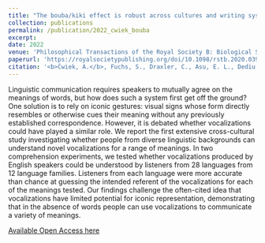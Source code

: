 ```yaml
---
title: "The bouba/kiki effect is robust across cultures and writing systems"
collection: publications
permalink: /publication/2022_cwiek_bouba
excerpt:
date: 2022
venue: 'Philosophical Transactions of the Royal Society B: Biological Sciences'
paperurl: 'https://royalsocietypublishing.org/doi/10.1098/rstb.2020.0390'
citation: '<b>Ćwiek, A.</b>, Fuchs, S., Draxler, C., Asu, E. L., Dediu, D., Hiovain, K., Kawahara, S., Koutalidis, S., Krifka, M., Lippus, P., Lupyan, G., Oh, G. E., Paul, J., Petrone, C., Ridouane, R., Reiter, S., Schümchen, N., Szalontai, Á., Ünal-Logacev, Ö., … Winter, B. (2022). The bouba/kiki effect is robust across cultures and writing systems. <i>Philosophical Transactions of the Royal Society B: Biological Sciences</i>, 377(1841), 20200390. '
---
```


Linguistic communication requires speakers to mutually agree on the meanings of words, but how does such a system first get off the ground? One solution is to rely on iconic gestures: visual signs whose form directly resembles or otherwise cues their meaning without any previously established correspondence. However, it is debated whether vocalizations could have played a similar role. We report the first extensive cross-cultural study investigating whether people from diverse linguistic backgrounds can understand novel vocalizations for a range of meanings. In two comprehension experiments, we tested whether vocalizations produced by English speakers could be understood by listeners from 28 languages from 12 language families. Listeners from each language were more accurate than chance at guessing the intended referent of the vocalizations for each of the meanings tested. Our findings challenge the often-cited idea that vocalizations have limited potential for iconic representation, demonstrating that in the absence of words people can use vocalizations to communicate a variety of meanings.

[Available Open Access here](https://royalsocietypublishing.org/doi/10.1098/rstb.2020.0390)
